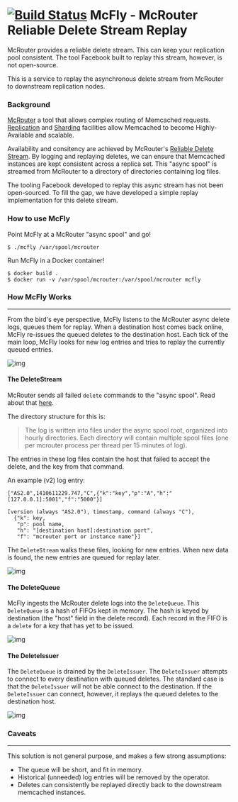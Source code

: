# [![Build Status](https://travis-ci.com/djmetzle/mcfly.svg?branch=master)](https://travis-ci.com/djmetzle/mcfly) McFly - McRouter Reliable Delete Stream Replay

McRouter provides a reliable delete stream.
This can keep your replication pool consistent.
The tool Facebook built to replay this stream, however, is not open-source.

This is a service to replay the asynchronous delete stream from
McRouter to downstream replication nodes.

### Background

[McRouter](https://github.com/facebook/mcrouter) a tool that allows complex routing of Memcached requests.
[Replication](https://github.com/facebook/mcrouter/wiki/Replicated-pools-setup) and [Sharding](https://github.com/facebook/mcrouter/wiki/Sharded-pools-setup) facilities allow Memcached to become Highly-Available and scalable.

Availability and consitency are achieved by McRouter's [Reliable Delete Stream](https://github.com/facebook/mcrouter/wiki/Features#reliable-delete-stream).
By logging and replaying deletes, we can ensure that Memcached instances are kept consistent across a replica set.
This "async spool" is streamed from McRouter to a directory of directories containing log files.

The tooling Facebook developed to replay this async stream has not been open-sourced.
To fill the gap, we have developed a simple replay implementation for this delete stream.

### How to use McFly

Point McFly at a McRouter "async spool" and go!

```shell
$ ./mcfly /var/spool/mcrouter
```

Run McFly in a Docker container!
```shell
$ docker build .
$ docker run -v /var/spool/mcrouter:/var/spool/mcrouter mcfly
```

### How McFly Works
---

From the bird's eye perspective, McFly listens to the McRouter async delete logs, queues them for replay.
When a destination host comes back online, McFly re-issues the queued deletes to the destination host.
Each tick of the main loop, McFly looks for new log entries and tries to replay the currently queued entries.

![img](http://yuml.me/21ba8195.png)
<!-- http://yuml.me/diagram/scruffy;dir:LR/class/edit/[DeleteStream]->[DeleteQueue{bg:lightblue}], [Async Log Files{bg:lightyellow}]-.->[DeleteStream], [DeleteQueue]->[DeleteIssuer], [DeleteIssuer]-.-^[Destination Hosts{bg:palegreen}] -->

#### The DeleteStream
McRouter sends all failed `delete` commands to the "async spool".
Read about that [here](https://github.com/facebook/mcrouter/wiki/Features#reliable-delete-stream).

The directory structure for this is:

> The log is written into files under the async spool root, organized into hourly directories.
> Each directory will contain multiple spool files (one per mcrouter process per thread per 15 minutes of log).

The entries in these log files contain the host that failed to accept the delete, and the key from that command.

An example (v2) log entry:
```
["AS2.0",1410611229.747,"C",{"k":"key","p":"A","h":"[127.0.0.1]:5001","f":"5000"}]
```

```
[version (always "AS2.0"), timestamp, command (always "C"),
  {"k": key,
   "p": pool name,
   "h": "[destination host]:destination port",
   "f": "mcrouter port or instance name"}]
```

The `DeleteStream` walks these files, looking for new entries.
When new data is found, the new entries are queued for replay later.

![img](http://yuml.me/78064931.png)


#### The DeleteQueue
McFly ingests the McRouter delete logs into the `DeleteQueue`.
This `DeleteQueue` is a hash of FIFOs kept in memory.
The hash is keyed by destination (the "host" field in the delete record).
Each record in the FIFO is a `delete` for a key that has yet to be issued.

![img](http://yuml.me/e44da816.png)
<!-- https://yuml.me/diagram/scruffy;dir:LR/class/edit/[DeleteQueue],[DeleteQueue]->[Destination%20c],[Destination%20C]->[Delete%20FIFO%20C],[DeleteQueue]->[Destination%20B],[Destination%20B]->[Delet%20e%20FIFO%20B],[DeleteQueue]->[Destination%20A],[Destination%20A]->[Delete%20FIFO%20A] -->

#### The DeleteIssuer
The `DeleteQueue` is drained by the `DeleteIssuer`.
The `DeleteIssuer` attempts to connect to every destination with queued deletes.
The standard case is that the `DeleteIssuer` will not be able connect to the destination.
If the `DeleteIssuer` can connect, however, it replays the queued deletes to the destination host.

![img](http://yuml.me/44b8e39a.png)
<!-- http://yuml.me/diagram/scruffy/class/edit/[Delete FIFO{bg:lightyellow}]-.-^[DeleteIssuer],[DeleteIssuer]->[MemcachedConnector],[MemcachedConnector]-.-^[Destination Host{bg:green}] -->

### Caveats
---
This solution is not general purpose, and makes a few strong assumptions:
- The queue will be short, and fit in memory.
- Historical (unneeded) log entries will be removed by the operator.
- Deletes can consistently be replayed directly back to the downstream memcached instances.
